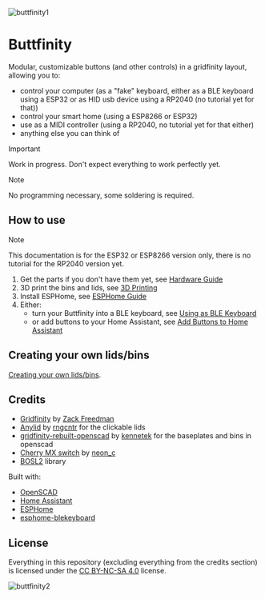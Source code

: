 ![buttfinity1](https://github.com/user-attachments/assets/7be77395-7d78-468e-be83-d2ecec9adc5f)

# Buttfinity

Modular, customizable buttons (and other controls) in a gridfinity layout, allowing you to:

- control your computer (as a "fake" keyboard, either as a BLE keyboard using a ESP32 or as HID usb device using a RP2040 (no tutorial yet for that))
- control your smart home (using a ESP8266 or ESP32)
- use as a MIDI controller (using a RP2040, no tutorial yet for that either)
- anything else you can think of

> [!IMPORTANT]  
> Work in progress. Don't expect everything to work perfectly yet.

> [!NOTE]  
> No programming necessary, some soldering is required.  

## How to use

> [!NOTE]  
> This documentation is for the ESP32 or ESP8266 version only, there is no tutorial for the RP2040 version yet.

1. Get the parts if you don't have them yet, see [Hardware Guide](Hardware.md)
2. 3D print the bins and lids, see [3D Printing](docs/3d-printing.md)
2. Install ESPHome, see [ESPHome Guide](docs/install-esphome.md)
3. Either:
	- turn your Buttfinity into a BLE keyboard, see [Using as BLE Keyboard](docs/using-as-ble-keyboard.md)
	- or add buttons to your Home Assistant, see [Add Buttons to Home Assistant](docs/add-buttons-to-homeassistant.md)

## Creating your own lids/bins

[Creating your own lids/bins](docs/creating-your-own-lids-bins.md).

## Credits

- [Gridfinity](https://gridfinity.xyz/) by [Zack Freedman](https://www.youtube.com/@ZackFreedman)
- [Anylid](https://makerworld.com/en/models/1059434-anylid-click-lock-stackable-lid-for-gridfinity) by [rngcntr](https://makerworld.com/en/@rngcntr) for the clickable lids
- [gridfinity-rebuilt-openscad](https://github.com/kennetek/gridfinity-rebuilt-openscad) by [kennetek](https://github.com/kennetek) for the baseplates and bins in openscad
- [Cherry MX switch](https://www.thingiverse.com/thing:5760008) by [neon_c](https://www.thingiverse.com/neon_c/designs)
- [BOSL2](https://github.com/BelfrySCAD/BOSL2) library

Built with:

- [OpenSCAD](https://openscad.org/)
- [Home Assistant](https://www.home-assistant.io/)
- [ESPHome](https://esphome.io/)
- [esphome-blekeyboard](https://github.com/dmamontov/esphome-blekeyboard)

## License

Everything in this repository (excluding everything from the credits section) is licensed under the [CC BY-NC-SA 4.0](https://creativecommons.org/licenses/by-nc-sa/4.0/) license.

![buttfinity2](https://github.com/user-attachments/assets/d5923fe3-c8ad-45be-b2aa-9161dcbe902f)

